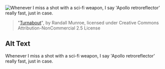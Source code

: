 ![Whenever I miss a shot with a sci-fi weapon, I say 'Apollo retroreflector' really fast, just in case.](https://imgs.xkcd.com/comics/turnabout.png)
> "[Turnabout](https://xkcd.com/1441/)", by Randall Munroe, licensed under Creative Commons Attribution-NonCommercial 2.5 License

## Alt Text
Whenever I miss a shot with a sci-fi weapon, I say 'Apollo retroreflector' really fast, just in case.
